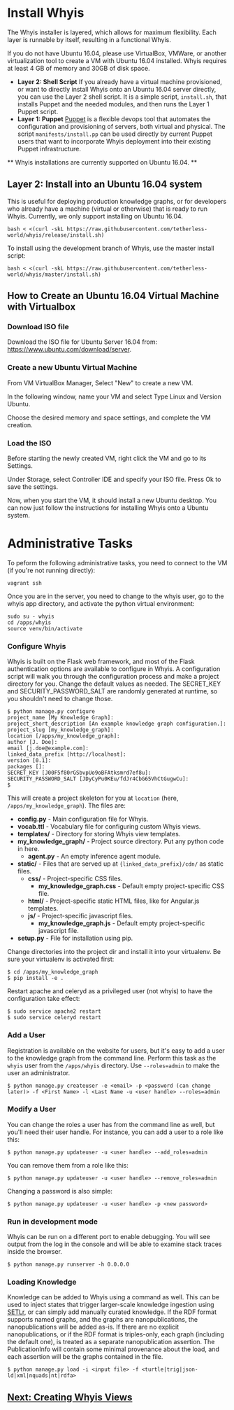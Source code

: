 # Install Whyis

The Whyis installer is layered, which allows for maximum flexibility. Each layer is runnable by itself, resulting in a functional Whyis.

If you do not have Ubuntu 16.04, please use VirtualBox, VMWare, or another virtualization tool to create a VM with Ubuntu 16.04 installed. Whyis requires at least 4 GB of memory and 30GB of disk space.

- **Layer 2: Shell Script** If you already have a virtual machine provisioned, or want to directly install Whyis onto an Ubuntu 16.04 server directly, you can use the Layer 2 shell script. It is a simple script, `install.sh`, that installs Puppet and the needed modules, and then runs the Layer 1 Puppet script.
- **Layer 1: Puppet** [Puppet](https://puppet.com/) is a flexible devops tool that automates the configuration and provisioning of servers, both virtual and physical. The script `manifests/install.pp` can be used directly by current Puppet users that want to incorporate Whyis deployment into their existing Puppet infrastructure.

** Whyis installations are currently supported on Ubuntu 16.04. **


## Layer 2: Install into an Ubuntu 16.04 system

This is useful for deploying production knowledge graphs, or for developers who already have a machine (virtual or otherwise) that is ready to run Whyis. Currently, we only support installing on Ubuntu 16.04.

```
bash < <(curl -skL https://raw.githubusercontent.com/tetherless-world/whyis/release/install.sh)
```

To install using the development branch of Whyis, use the master install script:

```
bash < <(curl -skL https://raw.githubusercontent.com/tetherless-world/whyis/master/install.sh)
```
## How to Create an Ubuntu 16.04 Virtual Machine with Virtualbox

### Download ISO file

Download the ISO file for Ubuntu Server 16.04 from: https://www.ubuntu.com/download/server.

### Create a new Ubuntu Virtual Machine

From VM VirtualBox Manager, Select "New" to create a new VM.

In the following window, name your VM and select Type Linux and Version Ubuntu.

Choose the desired memory and space settings, and complete the VM creation.

### Load the ISO
Before starting the newly created VM, right click the VM and go to its Settings.

Under Storage, select Controller IDE and specify your ISO file. Press Ok to save the settings.

Now, when you start the VM, it should install a new Ubuntu desktop. You can now just follow the instructions for installing Whyis onto a Ubuntu system.

# Administrative Tasks

To peform the following administrative tasks, you need to connect to the VM (if you're not running directly):

```
vagrant ssh
```

Once you are in the server, you need to change to the whyis user, go to the whyis app directory, and activate the python virtual environment:

```
sudo su - whyis
cd /apps/whyis
source venv/bin/activate
```

### Configure Whyis

Whyis is built on the Flask web framework, and most of the Flask authentication options are available to configure in Whyis.
A configuration script will walk you through the configuration process and make a project directory for you. 
Change the default values as needed. The SECRET_KEY and SECURITY_PASSWORD_SALT are randomly generated at runtime, so you shouldn't need to change those.

```
$ python manage.py configure
project_name [My Knowledge Graph]: 
project_short_description [An example knowledge graph configuration.]: 
project_slug [my_knowledge_graph]: 
location [/apps/my_knowledge_graph]: 
author [J. Doe]: 
email [j.doe@example.com]: 
linked_data_prefix [http://localhost]: 
version [0.1]: 
packages []: 
SECRET_KEY [J00F5f80rGSbvpUo9oBFAtksmrd7ef8u]: 
SECURITY_PASSWORD_SALT [JDyCyPu0KEu/fdJr4CbG65VhCtGugwCu]: 
$ 
```

This will create a project skeleton for you at `location` (here, `/apps/my_knowledge_graph`). The files are:

* **config.py** - Main configuration file for Whyis.
* **vocab.ttl** - Vocabulary file for configuring custom Whyis views.
* **templates/** - Directory for storing Whyis view templates.
* **my_knowledge_graph/** - Project source directory. Put any python code in here.
  * **agent.py** - An empty inference agent module.
* **static/** - Files that are served up at `{linked_data_prefix}/cdn/` as static files.
  * **css/** - Project-specific CSS files.
    * **my_knowledge_graph.css** - Default empty project-specific CSS file.
  * **html/** - Project-specific static HTML files, like for Angular.js templates.
  * **js/** - Project-specific javascript files.
    * **my_knowledge_graph.js** - Default empty project-specific javascript file.
* **setup.py** - File for installation using pip.

Change directories into the project dir and install it into your virtualenv. Be sure your virtualenv is activated first:

```
$ cd /apps/my_knowledge_graph
$ pip install -e .
```

Restart apache and celeryd as a privileged user (not whyis) to have the configuration take effect:

```
$ sudo service apache2 restart
$ sudo service celeryd restart
```

### Add a User

Registration is available on the website for users, but it's easy to add a user to the knowledge graph from the command line. 
Perform this task as the `whyis` user from the `/apps/whyis` directory.
Use `--roles=admin` to make the user an administrator.

```
$ python manage.py createuser -e <email> -p <password (can change later)> -f <First Name> -l <Last Name -u <user handle> --roles=admin
```

### Modify a User

You can change the roles a user has from the command line as well, but you'll need their user handle. 
For instance, you can add a user to a role like this:

```
$ python manage.py updateuser -u <user handle> --add_roles=admin
```

You can remove them from a role like this:

```
$ python manage.py updateuser -u <user handle> --remove_roles=admin
```

Changing a password is also simple:

```
$ python manage.py updateuser -u <user handle> -p <new password>
```

### Run in development mode

Whyis can be run on a different port to enable debugging. You will see output from the log in the console and will be able to examine stack traces inside the browser.

```
$ python manage.py runserver -h 0.0.0.0
```

### Loading Knowledge

Knowledge can be added to Whyis using a command as well. This can be used to inject states that trigger larger-scale knowledge ingestion using [SETLr](https://github.com/tetherless-world/setlr/wiki/SETLr-Tutorial), or can simply add manually curated knowledge. 
If the RDF format supports named graphs, and the graphs are nanopublications, the nanopublications will be added as-is.
If there are no explicit nanopublications, or if the RDF format is triples-only, each graph (including the default one), is treated as a separate nanopublication assertion.
The PublicationInfo will contain some minimal provenance about the load, and each assertion will be the graphs contained in the file.

```
$ python manage.py load -i <input file> -f <turtle|trig|json-ld|xml|nquads|nt|rdfa>
```

## [Next: Creating Whyis Views](views)

